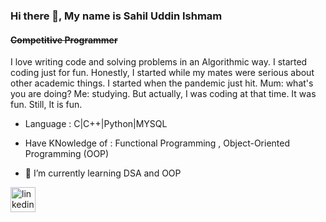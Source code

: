 ### Hi there 👋, My name is Sahil Uddin Ishmam
#### ~~Competitive Programmer~~
I love writing code and solving problems in an Algorithmic way. I started coding just for fun. Honestly, I started while my mates were serious about other academic things. I started when the pandemic just hit. Mum:  what's you are doing? Me: studying. But actually, I was coding at that time.  It was fun. Still, It is fun. 

- Language : C|C++|Python|MYSQL

- Have KNowledge of : Functional Programming , Object-Oriented Programming (OOP)



- 🌱 I’m currently learning DSA and OOP

 [<img src='https://cdn.jsdelivr.net/npm/simple-icons@3.0.1/icons/linkedin.svg' alt='linkedin' height='40'>](https://www.linkedin.com/in/sahil-uddin-ishmam-8707301a3/)  
